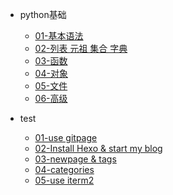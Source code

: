 - python基础
  - [01-基本语法](01-base-grammar.md)
  - [02-列表 元祖 集合 字典](02-list-tuple-set-dict.md)
  - [03-函数](03-function.md)
  - [04-对象](04-object.md)
  - [05-文件](05-file.md)
  - [06-高级](06-senior.md)



- test
  - [01-use gitpage](test-01-use-gitpage.md)	
  - [02-Install Hexo & start my blog](test-02-install-hexo-start-blog.md)	
  - [03-newpage & tags](test-03-newpage-tags.md)	
  - [04-categories](test-04-categories.md)	
  - [05-use iterm2](test-05-use-iterm2.md)	